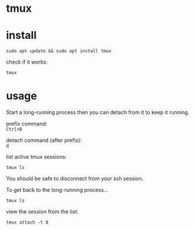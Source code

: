 # tmux  

# install  

```
sudo apt update && sudo apt install tmux
```

check if it works:  
```
tmux
```

# usage  

Start a long-running process then you can detach from it to keep it running.

prefix command:  
`Ctrl+B`  

detach command (after prefix):  
`d`  

list active tmux sessions:  
```
tmux ls
```

You should be safe to disconnect from your ssh session.  

To get back to the long-running process...  
```
tmux ls
```

view the session from the list:  
```
tmux attach -t 0
```
